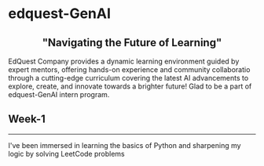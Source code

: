 # edquest-GenAI

<h2 align ="center">"Navigating the Future of Learning"</h2>
<p>EdQuest Company provides a dynamic learning environment guided by expert mentors, offering hands-on experience and community collaboratio through a cutting-edge curriculum covering the latest AI advancements to explore, create, and innovate towards a brighter future! Glad to be a part of edquest-GenAI intern program.</p>
<h2>Week-1</h2>
<hr>
<p>I've been immersed in learning the basics of Python and sharpening my logic by solving LeetCode problems</p>
